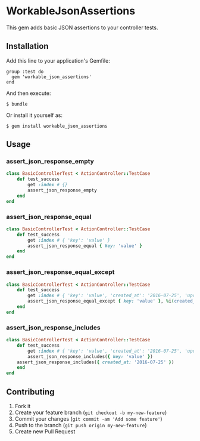 # WorkableJsonAssertions

This gem adds basic JSON assertions to your controller tests.

## Installation

Add this line to your application's Gemfile:

    group :test do
      gem 'workable_json_assertions'
    end

And then execute:

    $ bundle

Or install it yourself as:

    $ gem install workable_json_assertions

## Usage

### assert\_json\_response_empty
```ruby
class BasicControllerTest < ActionController::TestCase
	def test_success
		get :index # {}
		assert_json_response_empty
	end
end
```

### assert\_json\_response_equal
```ruby
class BasicControllerTest < ActionController::TestCase
	def test_success
		get :index # { 'key': 'value' }
		assert_json_response_equal { key: 'value' }
	end
end
```

### assert\_json\_response\_equal_except
```ruby
class BasicControllerTest < ActionController::TestCase
	def test_success
		get :index # { 'key': 'value', 'created_at': '2016-07-25', 'updated_at': '2016-07-26' }
		assert_json_response_equal_except { key: 'value' }, %i(created_at updated_at)
	end
end
```

### assert\_json\_response\_includes
```ruby
class BasicControllerTest < ActionController::TestCase
	def test_success
		get :index # { 'key': 'value', 'created_at': '2016-07-25', 'updated_at': '2016-07-26' }
		assert_json_response_includes({ key: 'value' })
    assert_json_response_includes({ created_at: '2016-07-25' })
	end
end
```

## Contributing

1. Fork it
2. Create your feature branch (`git checkout -b my-new-feature`)
3. Commit your changes (`git commit -am 'Add some feature'`)
4. Push to the branch (`git push origin my-new-feature`)
5. Create new Pull Request
